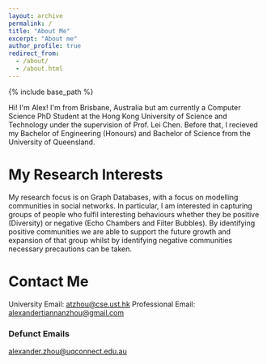 ```yaml
---
layout: archive
permalink: /
title: "About Me"
excerpt: "About me"
author_profile: true
redirect_from: 
  - /about/
  - /about.html
---
```


{% include base_path %}

Hi! I'm Alex! I'm from Brisbane, Australia but am currently a Computer Science PhD Student at the Hong Kong University of Science and Technology under the supervision of Prof. Lei Chen. Before that, I recieved my Bachelor of Engineering (Honours) and Bachelor of Science from the University of Queensland.

My Research Interests
======
My research focus is on Graph Databases, with a focus on modelling communities in social networks. In particular, I am interested in capturing groups of people who fulfil interesting behaviours whether they be positive (Diversity) or negative (Echo Chambers and Filter Bubbles). By identifying positive communities we are able to support the future growth and expansion of that group whilst by identifying negative communities necessary precautions can be taken.

Contact Me
======
University Email: atzhou@cse.ust.hk
Professional Email: alexandertiannanzhou@gmail.com

### Defunct Emails
alexander.zhou@uqconnect.edu.au
